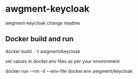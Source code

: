 
# awgment-keycloak

awgment-keycloak change readme

## Docker build and run
docker build . -t awgment/keycloak

set values in docker.env files as per your environment

docker run --rm -it  --env-file docker.env awgment/keycloak
